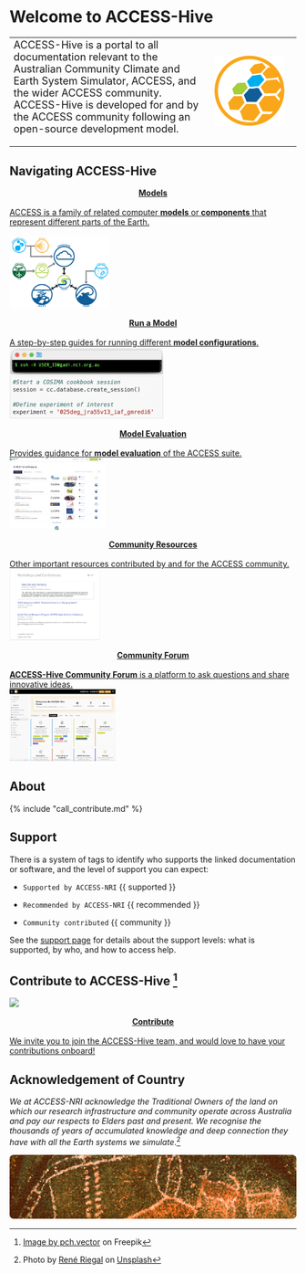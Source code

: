 
<!-- ![ACCESS-HIVE Logo](assets/ACCESS_icon_HIVE.png){align=right width=40%} -->
# <div class="highlight-bg"> Welcome to ACCESS-Hive </div>

<!-- [![github-contributors](https://img.shields.io/github/contributors/ACCESS-Hive/access-hive.github.io?color=blue&style=plastic)][github-repo] -->
<!-- [![forum-users](https://img.shields.io/discourse/users?color=blue&label=forum&server=https%3A%2F%2Fforum.access-hive.org.au&style=plastic)][forum] -->

<table>
    <tr>
        <td width="70%">
            <font size="4%"> ACCESS-Hive is a portal to all documentation relevant to the Australian Community Climate and Earth System Simulator, ACCESS, and the wider ACCESS community. ACCESS-Hive is developed for and by the ACCESS community following an open-source development model.</font>
            <br><br>
        </td>
        <td>
            <img width="90%" src="assets/ACCESS_icon_HIVE.png">
        </td>
    </tr>
</table>

## Navigating ACCESS-Hive
<div>
    <div>
        <a href="models/">
            <div class="wrapper-div-config">
                <div class="wrapper-text-config">
                    <b>
                        <div style="text-align: center; margin-top: 1em;">
                            <span class="highlight-blue-bg">
                                Models
                            </span>
                        </div>
                    </b>
                    <br>
                    ACCESS is a family of related computer <b>models</b> or <b>components</b> that represent different parts of the Earth.
                </div><br>
                <div class="wrapper-img-config">
                    <img src="assets/ACCESS-MODEL.png" style="height: 9em; object-fit: cover;"></img> 
                </div>
            </div>
        </a>
    </div>
    <div>
        <a href="models/running-a-model">
            <div class="wrapper-div-config">
                <div class="wrapper-text-config">
                    <b><div style="text-align: center; margin-top: 1em;">
                        <span class="highlight-blue-bg">Run a Model</span>
                    </div></b><br>
                    A step-by-step guides for running different <b>model configurations</b>.  
                </div>
                <div class="wrapper-img-config">
                    <img src="assets/get_started_example.png" style="height: 9em; object-fit: cover;"></img> 
                </div>
            </div>
        </a>
    </div>
    <div>
        <a href="model_evaluation/">
            <div class="wrapper-div-config">
                <div class="wrapper-text-config">
                    <b><div style="text-align: center; margin-top: 1em;">
                        <span class="highlight-blue-bg">Model Evaluation</span>
                    </div></b><br>
                    Provides guidance for <b>model evaluation</b> of the ACCESS suite.
                </div>
                <div class="wrapper-img-config">
                    <img src="assets/resources_example.png" style="height: 9em; object-fit: cover;"></img> 
                </div>
            </div>
        </a>
    </div>
    <div>
        <a href="community_resources/">
            <div class="wrapper-div-config">
                <div class="wrapper-text-config">
                    <b><div style="text-align: center; margin-top: 1em;">
                        <span class="highlight-blue-bg">Community Resources</span>
                    </div></b><br>
                    Other important resources contributed by and for the ACCESS community.
                </div>
                <div class="wrapper-img-config">
                    <img src="assets/community-forum-homepage.png" style="height: 9em; object-fit: cover;"></img> 
                </div>
            </div>
        </a>
    </div>
    <div>
        <a href="https://forum.access-hive.org.au/" target="_blank">
            <div class="wrapper-div-config">
                <div class="wrapper-text-config">
                    <b><div style="text-align: center; margin-top: 1em;">
                        <span class="highlight-blue-bg">Community Forum</span>
                    </div></b><br>
                    <b>ACCESS-Hive Community Forum</b> is a platform to ask questions and share innovative ideas.
                </div>
                <div class="wrapper-img-config">
                    <img src="assets/forum_screenshot.png" style="height: 9em; object-fit: cover;"></img> 
                </div>
            </div>
        </a>
    </div>
</div>

## About
{% include "call_contribute.md" %}

## Support

There is a system of tags to identify who supports the linked documentation or software, and the level of support you can expect:

- `Supported by ACCESS-NRI` {{ supported }}

- `Recommended by ACCESS-NRI` {{ recommended }}

- `Community contributed` {{ community }}

See the [support page](about/support.md) for details about the support levels: what is supported, by who, and how to access help.

## Contribute to ACCESS-Hive [^1]

<div>
    <a href="contribute/" target="_blank">
        <div class="wrapper-div-config">
            <div class="wrapper-img-config">
                <img src="assets/how-to-contribute-img.jpg" style="height: 9em; object-fit: cover;"></img> 
            </div>
            <div class="wrapper-text-config">
                <b><div style="text-align: center; margin-top: 1em;">
                    <span class="highlight-border">Contribute</span>
                </div></b><br>
                We invite you to join the ACCESS-Hive team, and would love to have your contributions onboard!
            </div>
        </div>
    </a>
</div>

[^1]:
    <a href="https://www.freepik.com/free-vector/team-crisis-managers-solving-businessman-problems-employees-with-lightbulb-unraveling-tangle-vector-illustration-teamwork-solution-management-concept_10613678.htm#query=teamwork%20cartoon&position=18&from_view=keyword&track=ais">Image by pch.vector</a> on Freepik

<!-- [How to Contribute][HCG]{ .md-button .md-button--primary }

ACCESS-Hive is a community supported site, as such contributions to the ACCESS-Hive site are **encouraged by any member of the community**. Member of the ACCESS community are also welcome to become reviewers. Please refer to the [contribution guidelines][HCG] to learn how you can help the ACCESS community build a documentation database useful to everyone. -->

## Acknowledgement of Country

<em>We at ACCESS-NRI acknowledge the Traditional Owners of the land on which our research infrastructure and community operate across Australia and pay our respects to Elders past and present. We recognise the thousands of years of accumulated knowledge and deep connection they have with all the Earth systems we simulate</em>.[^2]

<img src = "assets/aboriginal-acknowledgement.png" class="white-img-bg" style="width: 100%; height: 8em; object-fit: cover; border-radius: 7px;"></img>

[^2]:
    Photo by <a href="https://unsplash.com/@riegal?utm_source=unsplash&utm_medium=referral&utm_content=creditCopyText">René Riegal</a> on <a href="https://unsplash.com/photos/3ZQpQvZxb70?utm_source=unsplash&utm_medium=referral&utm_content=creditCopyText">Unsplash</a>
  
<!-- ## License

![CC-BY][CC-BY]{ align=left }
The ACCESS-Hive site is covered by the [CC-BY 4.0 license][human-license].

ACCESS-Hive contains links to other material which is covered by various licensing agreements. Users should directly refer to the terms and conditions of any material they are using to understand their rights and responsibilities.  -->


[HCG]: contribute/index.md
[CC-BY]: https://i.creativecommons.org/l/by/4.0/88x31.png
[human-license]: about/License.md
[access-nri]: https://access-nri.org.au
[resources]: resources/data.md
[github-repo]: https://github.com/ACCESS-Hive/access-hive.github.io.git
[forum]: https://forum.access-hive.org.au
[hamburger button]: https://en.wikipedia.org/wiki/Hamburger_button
[access-hive-github-repo]: https://github.com/ACCESS-Hive/access-hive.github.io
